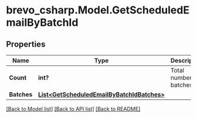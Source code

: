 # brevo_csharp.Model.GetScheduledEmailByBatchId
## Properties

Name | Type | Description | Notes
------------ | ------------- | ------------- | -------------
**Count** | **int?** | Total number of batches | [optional] 
**Batches** | [**List&lt;GetScheduledEmailByBatchIdBatches&gt;**](GetScheduledEmailByBatchIdBatches.md) |  | [optional] 

[[Back to Model list]](../README.md#documentation-for-models) [[Back to API list]](../README.md#documentation-for-api-endpoints) [[Back to README]](../README.md)

